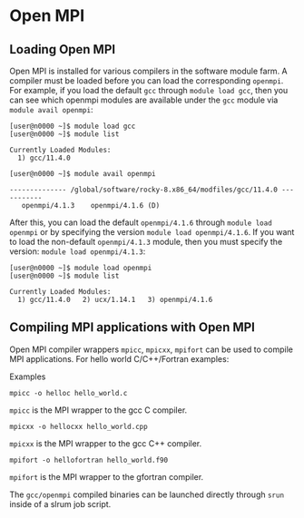 # Open MPI

## Loading Open MPI

Open MPI is installed for various compilers in the software module farm. A compiler must be loaded before you can load the corresponding `openmpi`. For example, if you load the default `gcc` through `module load gcc`, then you can see which openmpi modules are available under the `gcc` module via `module avail openmpi`:

```
[user@n0000 ~]$ module load gcc
[user@n0000 ~]$ module list

Currently Loaded Modules:
  1) gcc/11.4.0

[user@n0000 ~]$ module avail openmpi

-------------- /global/software/rocky-8.x86_64/modfiles/gcc/11.4.0 -----------
   openmpi/4.1.3    openmpi/4.1.6 (D)

```

After this, you can load the default `openmpi/4.1.6` through `module load openmpi` or by specifying the version `module load openmpi/4.1.6`. If you want to load the non-default `openmpi/4.1.3` module, then you must specify the version: `module load openmpi/4.1.3`:

```
[user@n0000 ~]$ module load openmpi
[user@n0000 ~]$ module list

Currently Loaded Modules:
  1) gcc/11.4.0   2) ucx/1.14.1   3) openmpi/4.1.6

```

## Compiling MPI applications with Open MPI

Open MPI compiler wrappers `mpicc`, `mpicxx`, `mpifort` can be used to compile MPI applications. For hello world C/C++/Fortran examples:

Examples

```
mpicc -o helloc hello_world.c

```

`mpicc` is the MPI wrapper to the gcc C compiler.

```
mpicxx -o hellocxx hello_world.cpp

```

`mpicxx` is the MPI wrapper to the gcc C++ compiler.

```
mpifort -o hellofortran hello_world.f90

```

`mpifort` is the MPI wrapper to the gfortran compiler.

The `gcc/openmpi` compiled binaries can be launched directly through `srun` inside of a slrum job script.
